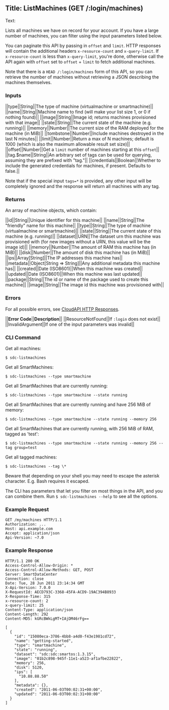 Title: ListMachines (GET /:login/machines)
---
Text:

Lists all machines we have on record for your account.  If you have a large
number of machines, you can filter using the input parameters listed below.

You can paginate this API by passing in `offset` and `limit`.  HTTP responses
will contain the additional headers `x-resource-count` and `x-query-limit`.  If
`x-resource-count` is less than `x-query-limit`, you're done, otherwise call the
API again with `offset` set to `offset` + `limit` to fetch additional machines.

Note that there is a `HEAD /:login/machines` form of this API, so you can
retrieve the number of machines without retrieving a JSON describing the
machines themselves.

### Inputs

||type||String||The type of machine (virtualmachine or smartmachine)||
||name||String||Machine name to find (will make your list size 1, or 0 if nothing found)||
||image||String||Image id; returns machines provisioned with that image||
||state||String||The current state of the machine (e.g. running)||
||memory||Number||The current size of the RAM deployed for the machine (in MiB)||
||tombstone||Number||Include machines destroyed in the last N minutes||
||limit||Number||Return a max of N machines; default is 1000 (which is also the maximum allowable result set size)||
||offset||Number||Get a `limit` number of machines starting at this `offset`||
||tag.$name||String||An arbitrary set of tags can be used for querying, assuming they are prefixed with "tag."||
||credentials||Boolean||Whether to include the generated credentials for machines, if present. Defaults to false.||

Note that if the special input `tags=*` is provided, any other input will be
completely ignored and the response will return all machines with any tag.

### Returns

An array of machine objects, which contain:

||id||String||Unique identifier for this machine||
||name||String||The "friendly" name for this machine||
||type||String||The type of machine (virtualmachine or smartmachine)||
||state||String||The current state of this machine (e.g. running)||
||dataset||URN||The dataset urn this machine was provisioned with (for new images without a URN, this value will be the image id)||
||memory||Number||The amount of RAM this machine has (in MiB)||
||disk||Number||The amount of disk this machine has (in MiB)||
||ips||Array[String]||The IP addresses this machine has||
||metadata||Object[String => String]||Any additional metadata this machine has||
||created||Date (ISO8601)||When this machine was created||
||updated||Date (ISO8601)||When this machine was last updated||
||package||String||The id or name of the package used to create this machine||
||image||String||The image id this machine was provisioned with||

### Errors

For all possible errors, see [CloudAPI HTTP Responses](#cloudapi-http-responses).

||**Error Code**||**Description**||
||ResourceNotFound||If `:login` does not exist||
||InvalidArgument||If one of the input parameters was invalid||

### CLI Command

Get all machines:

    $ sdc-listmachines

Get all SmartMachines:

    $ sdc-listmachines --type smartmachine

Get all SmartMachines that are currently running:

    $ sdc-listmachines --type smartmachine --state running

Get all SmartMachines that are currently running and have 256 MiB of memory:

    $ sdc-listmachines --type smartmachine --state running --memory 256

Get all SmartMachines that are currently running, with 256 MiB of RAM, tagged as
'test':

    $ sdc-listmachines --type smartmachine --state running --memory 256 --tag group=test

Get all tagged machines:

    $ sdc-listmachines --tag \*

Beware that depending on your shell you may need to escape the asterisk
character. E.g. Bash requires it escaped.

The CLI has parameters that let you filter on most things in the API, and you
can combine them.  Run `$ sdc-listmachines --help` to see all the options.

### Example Request

    GET /my/machines HTTP/1.1
    Authorization: ...
    Host: api.example.com
    Accept: application/json
    Api-Version: ~7.0

### Example Response

    HTTP/1.1 200 OK
    Access-Control-Allow-Origin: *
    Access-Control-Allow-Methods: GET, POST
    Server: SmartDataCenter
    Connection: close
    Date: Tue, 28 Jun 2011 23:14:34 GMT
    X-Api-Version: 7.0.0
    X-RequestId: AECD793C-3368-45FA-ACD9-19AC394B8933
    X-Response-Time: 315
    x-resource-count: 2
    x-query-limit: 25
    Content-Type: application/json
    Content-Length: 292
    Content-MD5: kGRcBWkLgMT+IAjDM46rFg==

    [
      {
        "id": "15080eca-3786-4bb8-a4d0-f43e1981cd72",
        "name": "getting-started",
        "type": "smartmachine",
        "state": "running",
        "dataset": "sdc:sdc:smartos:1.3.15",
        "image": "01b2c898-945f-11e1-a523-af1afbe22822",
        "memory": 256,
        "disk": 5120,
        "ips": [
          "10.88.88.50"
        ],
        "metadata": {},
        "created": "2011-06-03T00:02:31+00:00",
        "updated": "2011-06-03T00:02:31+00:00"
      }
    ]


